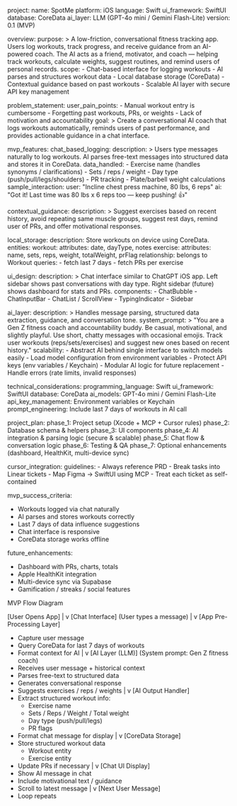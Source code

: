 project:
  name: SpotMe
  platform: iOS
  language: Swift
  ui_framework: SwiftUI
  database: CoreData
  ai_layer: LLM (GPT-4o mini / Gemini Flash-Lite)
  version: 0.1 (MVP)

overview:
  purpose: >
    A low-friction, conversational fitness tracking app.
    Users log workouts, track progress, and receive guidance from an AI-powered coach.
    The AI acts as a friend, motivator, and coach — helping track workouts, calculate weights,
    suggest routines, and remind users of personal records.
  scope:
    - Chat-based interface for logging workouts
    - AI parses and structures workout data
    - Local database storage (CoreData)
    - Contextual guidance based on past workouts
    - Scalable AI layer with secure API key management

problem_statement:
  user_pain_points:
    - Manual workout entry is cumbersome
    - Forgetting past workouts, PRs, or weights
    - Lack of motivation and accountability
  goal: >
    Create a conversational AI coach that logs workouts automatically,
    reminds users of past performance, and provides actionable guidance in a chat interface.

mvp_features:
  chat_based_logging:
    description: >
      Users type messages naturally to log workouts.
      AI parses free-text messages into structured data and stores it in CoreData.
    data_handled:
      - Exercise name (handles synonyms / clarifications)
      - Sets / reps / weight
      - Day type (push/pull/legs/shoulders)
      - PR tracking
      - Plate/barbell weight calculations
    sample_interaction:
      user: "Incline chest press machine, 80 lbs, 6 reps"
      ai: "Got it! Last time was 80 lbs x 6 reps too — keep pushing! 👍"

  contextual_guidance:
    description: >
      Suggest exercises based on recent history, avoid repeating same muscle groups,
      suggest rest days, remind user of PRs, and offer motivational responses.

  local_storage:
    description: Store workouts on device using CoreData.
    entities:
      workout:
        attributes: date, dayType, notes
      exercise:
        attributes: name, sets, reps, weight, totalWeight, prFlag
        relationship: belongs to Workout
    queries:
      - fetch last 7 days
      - fetch PRs per exercise

  ui_design:
    description: >
      Chat interface similar to ChatGPT iOS app.
      Left sidebar shows past conversations with day type.
      Right sidebar (future) shows dashboard for stats and PRs.
    components:
      - ChatBubble
      - ChatInputBar
      - ChatList / ScrollView
      - TypingIndicator
      - Sidebar

  ai_layer:
    description: >
      Handles message parsing, structured data extraction, guidance, and conversation tone.
    system_prompt: >
      "You are a Gen Z fitness coach and accountability buddy. Be casual, motivational,
      and slightly playful. Use short, chatty messages with occasional emojis.
      Track user workouts (reps/sets/exercises) and suggest new ones based on recent history."
    scalability:
      - Abstract AI behind single interface to switch models easily
      - Load model configuration from environment variables
      - Protect API keys (env variables / Keychain)
      - Modular AI logic for future replacement
      - Handle errors (rate limits, invalid responses)

technical_considerations:
  programming_language: Swift
  ui_framework: SwiftUI
  database: CoreData
  ai_models: GPT-4o mini / Gemini Flash-Lite
  api_key_management: Environment variables or Keychain
  prompt_engineering: Include last 7 days of workouts in AI call

project_plan:
  phase_1: Project setup (Xcode + MCP + Cursor rules)
  phase_2: Database schema & helpers
  phase_3: UI components
  phase_4: AI integration & parsing logic (secure & scalable)
  phase_5: Chat flow & conversation logic
  phase_6: Testing & QA
  phase_7: Optional enhancements (dashboard, HealthKit, multi-device sync)

cursor_integration:
  guidelines:
    - Always reference PRD
    - Break tasks into Linear tickets
    - Map Figma → SwiftUI using MCP
    - Treat each ticket as self-contained

mvp_success_criteria:
  - Workouts logged via chat naturally
  - AI parses and stores workouts correctly
  - Last 7 days of data influence suggestions
  - Chat interface is responsive
  - CoreData storage works offline

future_enhancements:
  - Dashboard with PRs, charts, totals
  - Apple HealthKit integration
  - Multi-device sync via Supabase
  - Gamification / streaks / social features



  MVP Flow Diagram

  [User Opens App]
        |
        v
[Chat Interface]
(User types a message)
        |
        v
[App Pre-Processing Layer]
- Capture user message
- Query CoreData for last 7 days of workouts
- Format context for AI
        |
        v
[AI Layer (LLM)]
(System prompt: Gen Z fitness coach)
- Receives user message + historical context
- Parses free-text to structured data
- Generates conversational response
- Suggests exercises / reps / weights
        |
        v
[AI Output Handler]
- Extract structured workout info:
    - Exercise name
    - Sets / Reps / Weight / Total weight
    - Day type (push/pull/legs)
    - PR flags
- Format chat message for display
        |
        v
[CoreData Storage]
- Store structured workout data
    - Workout entity
    - Exercise entity
- Update PRs if necessary
        |
        v
[Chat UI Display]
- Show AI message in chat
- Include motivational text / guidance
- Scroll to latest message
        |
        v
[Next User Message]
- Loop repeats